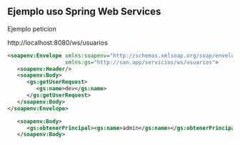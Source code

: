 ## Ejemplo uso Spring Web Services



Ejemplo peticion

http://localhost:8080/ws/usuarios

```xml
<soapenv:Envelope xmlns:soapenv="http://schemas.xmlsoap.org/soap/envelope/"
				  xmlns:gs="http://san.app/servicios/ws/usuarios">
   <soapenv:Header/>
   <soapenv:Body>
      <gs:getUserRequest>
         <gs:name>dev</gs:name>
      </gs:getUserRequest>
   </soapenv:Body>
</soapenv:Envelope>
```

```xml
   <soapenv:Body>
      <gs:obtenerPrincipal><gs:name>admin</gs:name></gs:obtenerPrincipal>
   </soapenv:Body>
```
